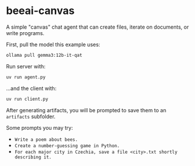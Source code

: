# beeai-canvas

A simple "canvas" chat agent that can create files, iterate on documents, or write programs.

First, pull the model this example uses:

```bash
ollama pull gemma3:12b-it-qat
```

Run server with:

```python
uv run agent.py
```

...and the client with:

```python
uv run client.py
```

After generating artifacts, you will be prompted to save them to an `artifacts` subfolder.

Some prompts you may try:
- `Write a poem about bees.`
- `Create a number-guessing game in Python.`
- `For each major city in Czechia, save a file <city>.txt shortly describing it.`
